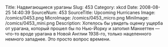 Title: Надвигающиеся ураганы 
Slug: 453 
Category: xkcd 
Date: 2008-08-25 14:40:39 
SourceNum: 453 
SourceTitle: Upcoming Hurricanes 
Image: /comics/0453.png 
MicroImage: /comics/0453_micro.png 
MiniImage: /comics/0453_mini.png 
Description: Хотелось бы увидеть оценку ущерба от урагана, который прошел бы по Нью-Йорку и затопил Манхеттен — что-то вроде урагана в Новой Англии 1938-го, только нацеленного немного западнее. Это просто вопрос времени. 

